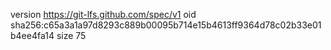 version https://git-lfs.github.com/spec/v1
oid sha256:c65a3a1a97d8293c889b00095b714e15b4613ff9364d78c02b33e01b4ee4fa14
size 75

